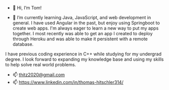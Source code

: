 - 👋 Hi, I’m Tom!

- 🌱 I’m currently learning Java, JavaScript, and web development in general. I have used Angular in the past, but enjoy using Springboot to create web apps. 
I'm always eager to learn a new way to put my apps together. I most recently was able to get an app I created to deploy through Heroku and was able to make it persistent
with a remote database.

I have previous coding experience in C++ while studying for my undergrad degree. I look forward to expanding my knowledge base and using my skills to help solve 
real world problems.

- 📫 thitz2020@gmail.com
- 📫 https://www.linkedin.com/in/thomas-hitschler314/

